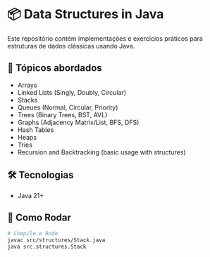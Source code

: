 # 📦 Data Structures in Java

Este repositório contém implementações e exercícios práticos para estruturas de dados clássicas usando Java.


## 📘 Tópicos abordados

- Arrays
- Linked Lists (Singly, Doubly, Circular)
- Stacks
- Queues (Normal, Circular, Priority)
- Trees (Binary Trees, BST, AVL)
- Graphs (Adjacency Matrix/List, BFS, DFS)
- Hash Tables
- Heaps
- Tries
- Recursion and Backtracking (basic usage with structures)

## 🛠️ Tecnologias

- Java 21+

## 🧪 Como Rodar

```bash
# Compile e Rode
javac src/structures/Stack.java
java src.structures.Stack